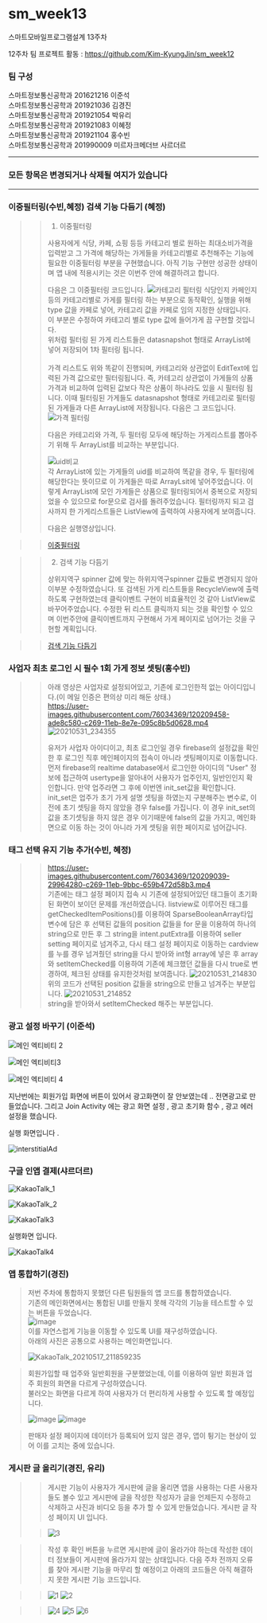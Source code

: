 # sm_week13
스마트모바일프로그램설계 13주차

12주차 팀 프로젝트 활동 : https://github.com/Kim-KyungJin/sm_week12   




### 팀 구성   
스마트정보통신공학과 201621216 이준석   
스마트정보통신공학과 201921036 김경진   
스마트정보통신공학과 201921054 박유리   
스마트정보통신공학과 201921083 이혜정   
스마트정보통신공학과 201921104 홍수빈    
스마트정보통신공학과 201990009 미르자크메더브 사르더르    

   ***   
### 모든 항목은 변경되거나 삭제될 여지가 있습니다   
   ***   

### 이중필터링(수빈,혜정) 검색 기능 다듬기 (혜정)
>
>> 1. 이중필터링
>>
>> 사용자에게 식당, 카페, 쇼핑 등등 카테고리 별로 원하는 최대소비가격을 입력받고 그 가격에 해당하는 가게들을 카테고리별로 추천해주는 기능에 필요한 이중필터링 부분을 구현했습니다. 
>> 아직 기능 구현만 성공한 상태이며 앱 내에 적용시키는 것은 이번주 안에 해결하려고 합니다.
>>
>> 다음은 그 이중필터링 코드입니다.
>>![카테고리 필터링](https://user-images.githubusercontent.com/79883808/120185149-cac2d000-c24c-11eb-8889-0dcce3031892.PNG)
>> 식당인지 카페인지 등의 카테고리별로 가게를 필터링 하는 부분으로 동작확인, 실행을 위해 type 값을 카페로 넣어, 카테고리 값을 카페로 임의 지정한 상태입니다. 
>> 이 부분은 수정하여 카테고리 별로 type 값에 들어가게 끔 구현할 것입니다. <br>
>> 위처럼 필터링 된 가게 리스트들은 datasnapshot 형태로 ArrayList에 넣어 저장되어 1차 필터링 됩니다. <br><br>
>> 가격 리스트도 위와 똑같이 진행되며, 카테고리와 상관없이 EditText에 입력된 가격 값으로만 필터링됩니다.
>> 즉, 카테고리 상관없이 가게들의 상품 가격과 비교하여 입력된 값보다 작은 상품이 하나라도 있을 시 필터링 됩니다.
>> 이때 필터링된 가게들도 datasnapshot 형태로 카테고리로 필터링된 가게들과 다른 ArrayList에 저장됩니다.
>> 다음은 그 코드입니다. 
>> ![가격 필터링](https://user-images.githubusercontent.com/79883808/120187316-98ff3880-c24f-11eb-8a16-55c4916135bb.PNG)   
>> 
>> 다음은 카테고리와 가격, 두 필터링 모두에 해당하는 가게리스트를 뽑아주기 위해 두 ArrayList를 비교하는 부분입니다.   
>> 
>> ![uid비교](https://user-images.githubusercontent.com/79883808/120187845-512ce100-c250-11eb-84c9-43a0647368eb.PNG)    
>> 각 ArrayList에 있는 가게들의 uid를 비교하여 똑같을 경우, 두 필터링에 해당한다는 뜻이므로 이 가게들은 따로 ArrayLsit에 넣어주었습니다.
>> 이렇게 ArrayList에 모인 가게들은 상품으로 필터링되어서 중복으로 저장되었을 수 있으므로 for문으로 검사를 돌려주었습니다.
>> 필터링까지 되고 검사까지 한 가게리스트들은 ListView에 출력하여 사용자에게 보여줍니다.   
>> 
>> 다음은 실행영상입니다.

>>[이중필터링](https://user-images.githubusercontent.com/79883808/120190377-7c64ff80-c253-11eb-96f2-f983246d39b5.mp4)   

>> 2. 검색 기능 다듬기
>>
>> 상위지역구 spinner 값에 맞는 하위지역구spinner 값들로 변경되지 않아 이부분 수정하였습니다. 
>> 또 검색된 가게 리스트들을 RecycleView에 출력하도록 구현하였는데 클릭이벤트 구현이 비효율적인 것 같아 ListView로 바꾸어주었습니다.
>> 수정한 뒤 리스트 클릭까지 되는 것을 확인할 수 있으며 이번주안에 클릭이벤트까지 구현해서 가게 페이지로 넘어가는 것을 구현할 계획입니다.

>> [검색 기능 다듬기](https://user-images.githubusercontent.com/79883808/120192145-ca7b0280-c255-11eb-9aec-309dffb5c395.mp4)


### 사업자 최초 로그인 시 필수 1회 가게 정보 셋팅(홍수빈)
>
>> 아래 영상은 사업자로 설정되어있고, 기존에 로그인한적 없는 아이디입니다.(이 메일 인증은 편의상 미리 해둔 상태.) <br>
>> https://user-images.githubusercontent.com/76034369/120209458-ade8c580-c269-11eb-8e7e-095c8b5d0628.mp4 <br>
>> ![20210531_234355](https://user-images.githubusercontent.com/76034369/120210539-d7eeb780-c26a-11eb-8c14-a5b961299cfe.png)
>> 
>> 유저가 사업자 아이디이고, 최초 로그인일 경우 firebase의 설정값을 확인한 후 로그인 직후 메인페이지의 접속이 아니라 셋팅페이지로 이동합니다.  <br>
>> 먼저 firebase의 realtime database에서 로그인한 아이디의 "User" 정보에 접근하여 usertype을 알아내어 사용자가 업주인지, 일반인인지 확인합니다. 만약 업주라면 그 후에 이번엔 init_set값을 확인합니다. init_set은 업주가 초기 가게 설명 셋팅을 하였는지 구분해주는 변수로, 이전에 초기 셋팅을 하지 않았을 경우 false를 가집니다. 이 경우 init_set의 값을 초기셋팅을 하지 않은 경우 이기때문에 false의 값을 가지고, 메인화면으로 이동 하는 것이 아니라 가게 셋팅을 위한 페이지로 넘어갑니다.



### 태그 선택 유지 기능 추가(수빈, 혜정)
>
>> https://user-images.githubusercontent.com/76034369/120209039-29964280-c269-11eb-9bbc-659b472d58b3.mp4 <br>
>> 기존에는 태그 설정 페이지 접속 시 기존에 설정되어있던 태그들이 초기화된 화면이 보이던 문제를 개선하였습니다. listview로 이루어진 태그를 getCheckedItemPositions()를 이용하여 SparseBooleanArray타입 변수에 담은 후 선택된 값들의 position 값들을 for 문을 이용하여 하나의 string으로 만든 후 그 string을 intent.putExtra를 이용하여 seller setting 페이지로 넘겨주고, 다시 태그 설정 페이지로 이동하는 cardview를 누를 경우 넘겨줬던 string을 다시 받아와 int형 array에 넣은 후 array와 setItemChecked를 이용하여 기존에 체크했던 값들을 다시 true로 변경하여, 체크된 상태를 유지한것처럼 보여줍니다.
>> ![20210531_214830](https://user-images.githubusercontent.com/76034369/120195703-0a43e900-c25a-11eb-8458-e73c65e8d2f5.png)<br>
>>위의 코드가 선택된 position 값들을 string으로 만들고 넘겨주는 부분입니다.
>>![20210531_214852](https://user-images.githubusercontent.com/76034369/120195860-2d6e9880-c25a-11eb-9d9e-e1b69ad7b862.png)<br>
>>string을 받아와서 setItemChecked 해주는 부분입니다.

### 광고 설정 바꾸기 (이준석)

![메인 엑티비티 2](https://user-images.githubusercontent.com/79889548/120197278-c2be5c80-c25b-11eb-80b8-f0ee628050c7.PNG)

![메인 엑티비티3](https://user-images.githubusercontent.com/79889548/120197287-c3ef8980-c25b-11eb-8515-f0c93e37bde0.PNG)

![메인 엑티비티 4](https://user-images.githubusercontent.com/79889548/120197291-c4882000-c25b-11eb-8198-c960b8b7db10.PNG)


지난번에는 회원가입 화면에 버튼이 있어서 광고화면이 잘 안보였는데 .. 전면광고로 만들었습니다.
그리고 Join Activity 에는 광고 화면 설정 , 광고 초기화 함수 , 광고 에러 설정을 했습니다. 

실행 화면입니다 .

![interstitialAd](https://user-images.githubusercontent.com/79889548/120197294-c4882000-c25b-11eb-9514-64c6a77f2afb.PNG)

### 구글 인앱 결제(샤르더르)

![KakaoTalk_1](https://user-images.githubusercontent.com/79889548/120198824-85f36500-c25d-11eb-9e60-432d503e978c.png)

![KakaoTalk_2](https://user-images.githubusercontent.com/79889548/120198830-87bd2880-c25d-11eb-969e-39abfad1eace.png)

![KakaoTalk3](https://user-images.githubusercontent.com/79889548/120198832-87bd2880-c25d-11eb-9937-f992152934d7.png)

실행화면 입니다. 

![KakaoTalk4](https://user-images.githubusercontent.com/79889548/120198834-8855bf00-c25d-11eb-8043-86db43ef1906.png)   



### 앱 통합하기(경진)   
> 저번 주차에 통합하지 못했던 다른 팀원들의 앱 코드를 통합하였습니다.   
> 기존의 메인화면에서는 통합된 UI를 만들지 못해 각각의 기능을 테스트할 수 있는 버튼을 두었습니다.   
> ![image](https://user-images.githubusercontent.com/57963888/120227700-9d921400-c284-11eb-9229-9a3e4f2943b3.png)   
> 이를 자연스럽게 기능을 이동할 수 있도록 UI를 재구성하였습니다.   
> 아래의 사진은 공통으로 사용하는 메인화면입니다.    
> 
> ![KakaoTalk_20210517_211859235](https://user-images.githubusercontent.com/57963888/118488334-97654900-b756-11eb-94ce-6e74ed59dfff.png)   



> 회원가입할 때 업주와 일반회원을 구분했었는데, 이를 이용하여 일반 회원과 업주 회원의 화면을 다르게 구성하였습니다.   
> 불러오는 화면을 다르게 하여 사용자가 더 편리하게 사용할 수 있도록 할 예정입니다.      
> 
>![image](https://user-images.githubusercontent.com/57963888/120232311-47c26980-c28e-11eb-8a50-4d18cf694a69.png)
>![image](https://user-images.githubusercontent.com/57963888/120232269-30837c00-c28e-11eb-97ab-3cac5dc61b52.png)   

> 판매자 설정 페이지에 데이터가 등록되어 있지 않은 경우, 앱이 튕기는 현상이 있어 이를 고치는 중에 있습니다.   




### 게시판 글 올리기(경진, 유리)
>> 게시판 기능이 사용자가 게시판에 글을 올리면 앱을 사용하는 다른 사용자들도 볼수 있고 게시판에 글을 작성한 작성자가 글을 언제든지 수정하고 삭제하고 사진과 비디오 등을 추가 할 수 있게 만들었습니다. 
>> 게시판 글 작성 페이지 UI 입니다.
>
>> ![3](https://user-images.githubusercontent.com/79883558/120207581-94df1500-c267-11eb-9c31-17ff0428b5b1.png)

>> 작성 후 확인 버튼을 누르면 게시판에 글이 올라가야 하는데 작성한 데이터 정보들이 게시판에 올라가지 않는 상태입니다.
>> 다음 주차 전까지 오류를 찾아 게시판 기능을 마무리 할 예정이고 아래의 코드들은 아직 해결하지 못한 게시판 기능 코드입니다.

>> ![1](https://user-images.githubusercontent.com/79883558/120208622-a70d8300-c268-11eb-9edf-448ff32f6585.png) ![2](https://user-images.githubusercontent.com/79883558/120208630-aa087380-c268-11eb-89cd-7881cfe64e79.png)

>> ![4](https://user-images.githubusercontent.com/79883558/120208648-af65be00-c268-11eb-8cce-041b2f92a7c9.png) ![5](https://user-images.githubusercontent.com/79883558/120208659-b2f94500-c268-11eb-9e51-1ac32e9e6c68.png) ![6](https://user-images.githubusercontent.com/79883558/120208705-c1476100-c268-11eb-98ea-6d1abe0531ff.png)






